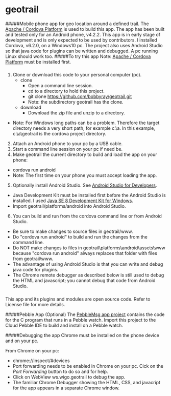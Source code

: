 # geotrail
#####Mobile phone app for geo location around a defined trail.
The [Apache / Cordova Platform](https://cordova.apache.org/) is used to build this app. The app has been built and tested only for an Android phone, v4.2.2. This app is in early stage of development and is only expected to be used by contributors. I installed Cordova, v6.2.0, on a Windows10 pc. The project also uses Android Studio so that java code for plugins can be written and debugged. A pc running Linux should work too.
#####To try this app
Note: [Apache / Cordova Platform](https://cordova.apache.org/) must be installed first.
#####
1. Clone or download this code to your personal computer (pc).
   * clone
     * Open a command line session.
     * cd to a directory to hold this project.
     * git clone https://github.com/bobbyray/geotrail.git
     * Note: the subdirectory geotrail has the clone.
   * download
     * Download the zip file and unzip to a directory.
  * Note: For Windows long paths can be a problem. Therefore the target directory needs a very short path, for example c:\a. In this example, c:\a\geotrail is the cordova project directory.
2. Attach an Android phone to your pc by a USB cable.
3. Start a command line session on your pc if need be.
4. Make geotrail the current directory to build and load the app on your phone:
 * cordova run android
 * Note: The first time on your phone you must accept loading the app.
5. Optionally install Android Studio. See [Android Studio for Developers](https://developer.android.com/studio).
 * Java Development Kit must be installed first before the Android Studio is installed. I used [Java SE 8 Development Kit for Windows](http://www.oracle.com/technetwork/java/javase/downloads/index-jsp-138363.html).
 * Import geotrail/platforms/android into Android Studio.
6. You can build and run from the cordova command line or from Android Studio.
 * Be sure to make changes to source files in geotrail/www.
 * Do "cordova run android" to build and run the changes from the command line.
 * Do NOT make changes to files in geotrail\platforms\android\assets\www because "cordova run android" always replaces that folder with files from geotrail\www.
 * The advantage of using Android Studio is that you can write and debug java code for plugins.
 * The Chrome remote debugger as described below is still used to debug the HTML and javascript; you cannot debug that code from Android Studio.

#####
This app and its plugins and modules are open source code. Refer to License file for more details.

#####Pebble App (Optional)
The [PebbleMsg app project](https://github.com/bobbyray/PebbleMsg) contains the code for the C program that runs in a Pebble watch. Import this project to the Cloud Pebble IDE to build and install on a Pebble watch.

#####Debugging the app
Chrome must be installed on the phone device and on your pc.

From Chrome on your pc:
* chrome://inspect/#devices
 * Port forwarding needs to be enabled in Chrome on your pc. Cick on the _Port Forwarding_ button to do so and for help. 
* Click on WebView ws.wigo.geotrail to debug the app.
 * The familiar Chrome Debugger showing the HTML, CSS, and javacript for the app appears in a separate Chrome window. 

